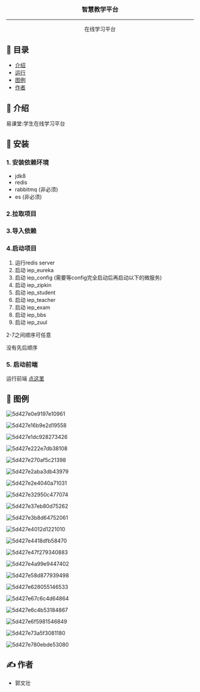 <h3 align="center">智慧教学平台</h3>

---

<p align="center"> 
    在线学习平台
    <br> 
</p>

## 📝 目录

- [介绍](#about)
- [运行](#run)
- [图例](#tuli)
- [作者](#author)

## 🧐 介绍 <a name = "about"></a>

易课堂:学生在线学习平台

## 🏁 安装 <a name = "run"></a>

### 1. 安装依赖环境

- jdk8
- redis
- rabbitmq (非必须)
- es (非必须)

### 2.拉取项目

### 3.导入依赖

### 4.启动项目

1. 运行redis server
2. 启动 iep_eureka
3. 启动 iep_config (需要等config完全启动后再启动以下的微服务)
4. 启动 iep_zipkin
5. 启动 iep_student
6. 启动 iep_teacher
7. 启动 iep_exam
8. 启动 iep_bbs
9. 启动 iep_zuul

2-7之间顺序可任意

没有先后顺序 

### 5. 启动前端

运行前端 [点这里](https://github.com/guowenzhuang/ieppage)

## 🎨 图例 <a name = "tuli"></a>

![5d427e0e9197e10961](https://i.loli.net/2019/08/01/5d427e0e9197e10961.png)



![5d427e16b9e2d19558](https://i.loli.net/2019/08/01/5d427e16b9e2d19558.png)



![5d427e1dc928273426](https://i.loli.net/2019/08/01/5d427e1dc928273426.png)



![5d427e222e7db38108](https://i.loli.net/2019/08/01/5d427e222e7db38108.png)



![5d427e270af5c21398](https://i.loli.net/2019/08/01/5d427e270af5c21398.png)



![5d427e2aba3db43979](https://i.loli.net/2019/08/01/5d427e2aba3db43979.png)



![5d427e2e4040a71031](https://i.loli.net/2019/08/01/5d427e2e4040a71031.png)



![5d427e32950c477074](https://i.loli.net/2019/08/01/5d427e32950c477074.png)



![5d427e37eb80d75262](https://i.loli.net/2019/08/01/5d427e37eb80d75262.png)



![5d427e3b8d64752061](https://i.loli.net/2019/08/01/5d427e3b8d64752061.png)



![5d427e4012d1221010](https://i.loli.net/2019/08/01/5d427e4012d1221010.png)



![5d427e4418dfb58470](https://i.loli.net/2019/08/01/5d427e4418dfb58470.png)



![5d427e47f279340883](https://i.loli.net/2019/08/01/5d427e47f279340883.png)



![5d427e4a99e9447402](https://i.loli.net/2019/08/01/5d427e4a99e9447402.png)



![5d427e58d877939498](https://i.loli.net/2019/08/01/5d427e58d877939498.png)



![5d427e628055146533](https://i.loli.net/2019/08/01/5d427e628055146533.png)



![5d427e67c6c4d64864](https://i.loli.net/2019/08/01/5d427e67c6c4d64864.png)



![5d427e6c4b53184867](https://i.loli.net/2019/08/01/5d427e6c4b53184867.png)



![5d427e6f5981546849](https://i.loli.net/2019/08/01/5d427e6f5981546849.png)



![5d427e73a5f3081180](https://i.loli.net/2019/08/01/5d427e73a5f3081180.png)



![5d427e780ebde53080](https://i.loli.net/2019/08/01/5d427e780ebde53080.png)



## ✍️ 作者 <a name = "author"></a>

- 郭文壮
